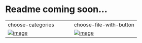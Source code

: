 #  Readme coming soon...


<table>
  <tr>
    <td width="50.3333%">choose-categories</td>
    <td width="50.3333%">choose-file-with-button</td>
    
  </tr>

  <tr>
    <td width="33.3333%">
        <a href="https://github.com/Clueless-Community/seamless-ui/blob/main/Timeline/src/timeline-1.html">
            <img src="https://i.postimg.cc/j5ysLjnD/Screenshot-2022-12-24-at-12-40-53-PM.png" alt="image" border="0"/>
        </a>
    </td>
    <td width="33.3333%">
        <a href="https://github.com/Clueless-Community/seamless-ui/blob/main/Timeline/src/timeline-2.html">
            <img src="https://i.postimg.cc/5Nt2vhT2/Screenshot-2022-12-24-at-12-41-34-PM.png" alt="image" border="0"/>
        </a>
    </td>
   
  </tr>
  
</table>